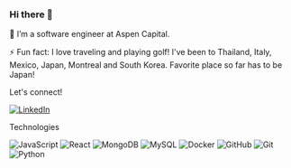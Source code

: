 ### Hi there 👋

🌱 I’m a software engineer at Aspen Capital.

⚡ Fun fact: I love traveling and playing golf! I've been to Thailand, Italy, Mexico, Japan, Montreal and South Korea. Favorite place so far has to be Japan!

Let's connect!

[![LinkedIn](https://img.shields.io/badge/linkedin-%230077B5.svg?&&logo=linkedin&logoColor=white)](https://www.linkedin.com/in/sungypaik/)

Technologies

![JavaScript](https://camo.githubusercontent.com/5e1f92d32f3d85774076e291fff71b7bf1412bb3126fda90ffeaee91256a7bf0/68747470733a2f2f696d672e736869656c64732e696f2f62616467652f4a6176615363726970742d4637444631453f266c6f676f3d6a617661736372697074266c6f676f436f6c6f723d626c61636b)
![React](https://camo.githubusercontent.com/6ed08155432e8067723016bff7259abcec0053afc8324e78b2d5081d9a24fd60/68747470733a2f2f696d672e736869656c64732e696f2f62616467652f52656163742d3230323332413f266c6f676f3d7265616374266c6f676f436f6c6f723d363144414642)
![MongoDB](https://camo.githubusercontent.com/5fa4022c22d651eae38457b4a653e04049afdd93b24218f8a6afdaa2fdac5989/68747470733a2f2f696d672e736869656c64732e696f2f62616467652f4d6f6e676f44422d3445413934423f266c6f676f3d6d6f6e676f6462266c6f676f436f6c6f723d7768697465)
![MySQL](https://camo.githubusercontent.com/59c1b3b3527dd959ff8bfaa5873087171e1b9d78924c6f58c019f42bdd136ea1/68747470733a2f2f696d672e736869656c64732e696f2f62616467652f4d7953514c2d3030303030463f266c6f676f3d6d7973716c266c6f676f436f6c6f723d7768697465)
![Docker](https://camo.githubusercontent.com/358aeae77dc974d1992911b2e09fa7e9fe082d22795fa20e39789432f81462a1/68747470733a2f2f696d672e736869656c64732e696f2f62616467652f2d446f636b65722d3436613266313f266c6f676f3d646f636b6572266c6f676f436f6c6f723d7768697465)
![GitHub](https://camo.githubusercontent.com/9a7e52938f08ba8aab9f395df54fbc6a44aaf622101a813481ded826ed6ab2b2/68747470733a2f2f696d672e736869656c64732e696f2f62616467652f4769744875622d3130303030303f266c6f676f3d676974687562266c6f676f436f6c6f723d7768697465)
![Git](https://camo.githubusercontent.com/b984d6590937b85d59f049aae6db057b53716428b67dca353ea94064de2f3a49/68747470733a2f2f696d672e736869656c64732e696f2f62616467652f2d4769742d4630353033323f6c6f676f3d676974266c6f676f436f6c6f723d7768697465)
![Python](https://camo.githubusercontent.com/724dd28a7f4c15f0b5d5b789b674f3073fa709850e2c7a3a47dad3f81ac680f2/68747470733a2f2f696d672e736869656c64732e696f2f62616467652f507974686f6e2d3134333534433f266c6f676f3d707974686f6e266c6f676f436f6c6f723d7768697465)
